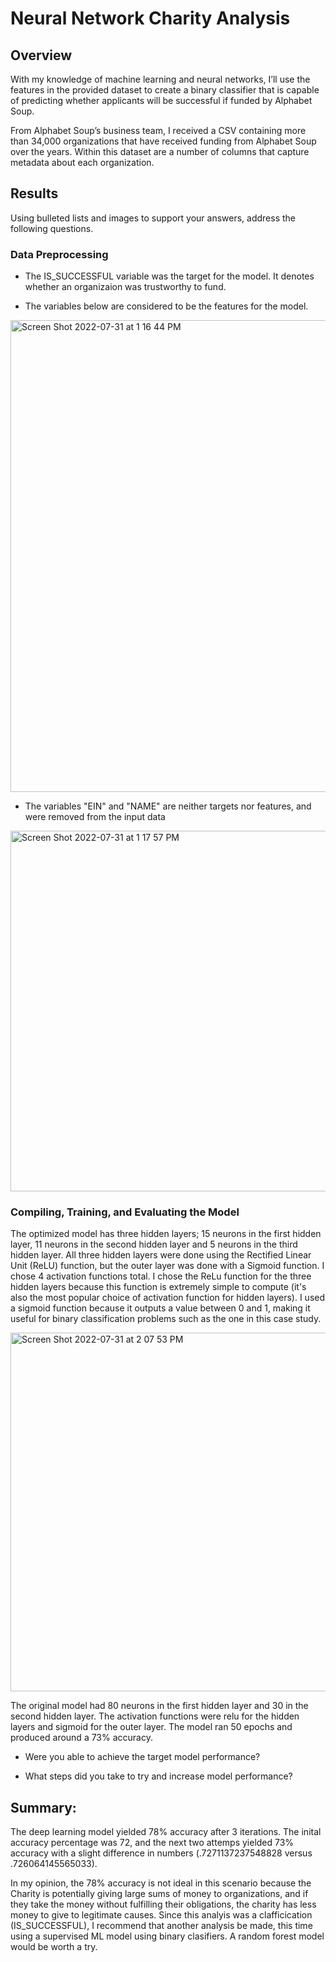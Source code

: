 # Neural Network Charity Analysis

## Overview
With my knowledge of machine learning and neural networks, I’ll use the features in the provided dataset to create a binary classifier that is capable of predicting whether applicants will be successful if funded by Alphabet Soup.

From Alphabet Soup’s business team, I received a CSV containing more than 34,000 organizations that have received funding from Alphabet Soup over the years. Within this dataset are a number of columns that capture metadata about each organization. 

## Results
Using bulleted lists and images to support your answers, address the following questions.

### Data Preprocessing
* The IS_SUCCESSFUL variable was the target for the model. It denotes whether an organizaion was trustworthy to fund. 

* The variables below are considered to be the features for the model. 
<img width="755" alt="Screen Shot 2022-07-31 at 1 16 44 PM" src="https://user-images.githubusercontent.com/95447175/182043642-26f3a97a-607b-40ec-b017-5137bbc24d30.png">

* The variables "EIN" and "NAME" are neither targets nor features, and were removed from the input data
<img width="577" alt="Screen Shot 2022-07-31 at 1 17 57 PM" src="https://user-images.githubusercontent.com/95447175/182043695-20194e38-bd11-4ad6-9680-734782869073.png">

### Compiling, Training, and Evaluating the Model

The optimized model has three hidden layers; 15 neurons in the first hidden layer, 11 neurons in the second hidden layer and 5 neurons in the third hidden layer. All three hidden layers were done using the Rectified Linear Unit (ReLU) function, but the outer layer was done with a Sigmoid function. I chose 4 activation functions total. I chose the ReLu function for the three hidden layers because this function is extremely simple to compute (it's also the most popular choice of activation function for hidden layers). I used a sigmoid function because it outputs a value between 0 and 1, making it useful for binary classification problems such as the one in this case study. 

<img width="574" alt="Screen Shot 2022-07-31 at 2 07 53 PM" src="https://user-images.githubusercontent.com/95447175/182045381-6c42a668-33e0-41b0-a502-4647f9bf8cb3.png">

The original model had 80 neurons in the first hidden layer and 30 in the second hidden layer. The activation functions were relu for the hidden layers and sigmoid for the outer layer. The model ran 50 epochs and produced around a 73% accuracy.

* Were you able to achieve the target model performance?

* What steps did you take to try and increase model performance?

## Summary: 
The deep learning model yielded 78% accuracy after 3 iterations. The inital accuracy percentage was 72, and the next two attemps yielded 73% accuracy with a slight difference in numbers (.7271137237548828 versus .726064145565033). 

In my opinion, the 78% accuracy is not ideal in this scenario because the Charity is potentially giving large sums of money to organizations, and if they take the money without fulfilling their obligations, the charity has less money to give to legitimate causes. Since this analyis was a clafficication (IS_SUCCESSFUL), I recommend that another analysis be made, this time using a supervised ML model using binary clasifiers. A random forest model would be worth a try. 
